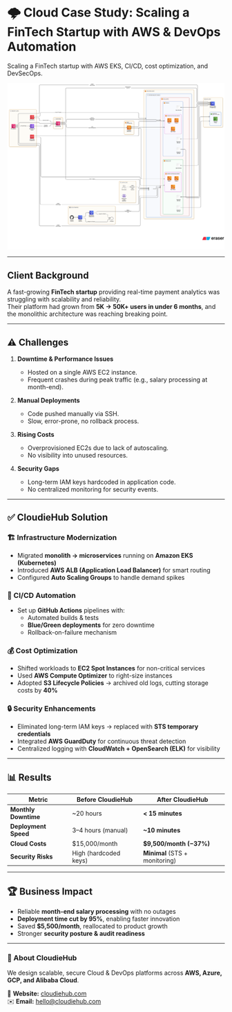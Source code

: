 
# 🌩️ Cloud Case Study: Scaling a FinTech Startup with AWS & DevOps Automation
Scaling a FinTech startup with AWS EKS, CI/CD, cost optimization, and DevSecOps.


![Architecture Diagram](assets/architecture.png)

---

##  Client Background
A fast-growing **FinTech startup** providing real-time payment analytics was struggling with scalability and reliability.  
Their platform had grown from **5K → 50K+ users in under 6 months**, and the monolithic architecture was reaching breaking point.

---

## ⚠️ Challenges
1. **Downtime & Performance Issues**  
   - Hosted on a single AWS EC2 instance.  
   - Frequent crashes during peak traffic (e.g., salary processing at month-end).  

2. **Manual Deployments**  
   - Code pushed manually via SSH.  
   - Slow, error-prone, no rollback process.  

3. **Rising Costs**  
   - Overprovisioned EC2s due to lack of autoscaling.  
   - No visibility into unused resources.  

4. **Security Gaps**  
   - Long-term IAM keys hardcoded in application code.  
   - No centralized monitoring for security events.  

---

## ✅ CloudieHub Solution

### 🏗️ Infrastructure Modernization
- Migrated **monolith → microservices** running on **Amazon EKS (Kubernetes)**  
- Introduced **AWS ALB (Application Load Balancer)** for smart routing  
- Configured **Auto Scaling Groups** to handle demand spikes  

### 🔄 CI/CD Automation
- Set up **GitHub Actions** pipelines with:  
  - Automated builds & tests  
  - **Blue/Green deployments** for zero downtime  
  - Rollback-on-failure mechanism  

### 💰 Cost Optimization
- Shifted workloads to **EC2 Spot Instances** for non-critical services  
- Used **AWS Compute Optimizer** to right-size instances  
- Adopted **S3 Lifecycle Policies** → archived old logs, cutting storage costs by **40%**  

### 🔒 Security Enhancements
- Eliminated long-term IAM keys → replaced with **STS temporary credentials**  
- Integrated **AWS GuardDuty** for continuous threat detection  
- Centralized logging with **CloudWatch + OpenSearch (ELK)** for visibility  

---

## 📊 Results

| Metric            | Before CloudieHub   | After CloudieHub       |
|-------------------|---------------------|------------------------|
| **Monthly Downtime** | ~20 hours           | **< 15 minutes**       |
| **Deployment Speed** | 3–4 hours (manual)  | **~10 minutes**        |
| **Cloud Costs**      | $15,000/month       | **$9,500/month (−37%)** |
| **Security Risks**   | High (hardcoded keys) | **Minimal** (STS + monitoring) |

---

## 🏆 Business Impact
- Reliable **month-end salary processing** with no outages  
- **Deployment time cut by 95%**, enabling faster innovation  
- Saved **$5,500/month**, reallocated to product growth  
- Stronger **security posture & audit readiness**  

---

### 🔗 About CloudieHub
We design scalable, secure Cloud & DevOps platforms across **AWS, Azure, GCP, and Alibaba Cloud**.  

📌 **Website:** [cloudiehub.com](https://cloudiehub.com)  
✉️ **Email:** hello@cloudiehub.com  

